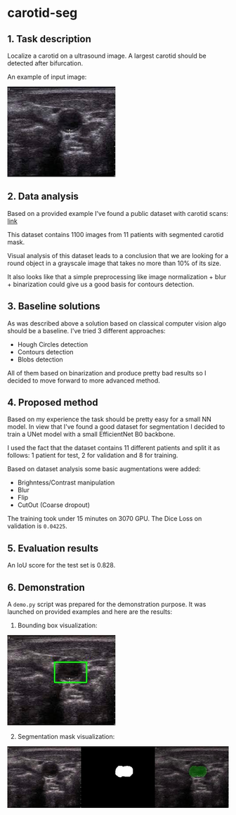 # carotid-seg

## 1. Task description
Localize a carotid on a ultrasound image.
A largest carotid should be detected after bifurcation.

An example of input image:

![Scan example](data/scan_example.jpg "Scan example")


## 2. Data analysis
Based on a provided example I've found a public dataset with carotid scans: 
[link](https://data.mendeley.com/datasets/d4xt63mgjm/1)

This dataset contains 1100 images from 11 patients with segmented carotid mask.

Visual analysis of this dataset leads to a conclusion that we are looking for a 
round object in a grayscale image that takes no more than 10% of its size.

It also looks like that a simple preprocessing like image normalization + blur + binarization could give us a good basis for contours detection.


## 3. Baseline solutions

As was described above a solution based on classical computer vision algo should 
be a baseline. I've tried 3 different approaches:
- Hough Circles detection
- Contours detection
- Blobs detection

All of them based on binarization and produce pretty bad results so I decided 
to move forward to more advanced method.


## 4. Proposed method

Based on my experience the task should be pretty easy for a small NN model.
In view that I've found a good dataset for segmentation I decided to train a 
UNet model with a small EfficientNet B0 backbone.

I used the fact that the dataset contains 11 different patients and split it as 
follows: 1 patient for test, 2 for validation and 8 for training.

Based on dataset analysis some basic augmentations were added:
- Brighntess/Contrast manipulation
- Blur
- Flip
- CutOut (Coarse dropout)

The training took under 15 minutes on 3070 GPU.
The Dice Loss on validation is `0.04225`.


## 5. Evaluation results

An IoU score for the test set is 0.828.


## 6. Demonstration

A `demo.py` script was prepared for the demonstration purpose.
It was launched on provided examples and here are the results:

1. Bounding box visualization:

![pred_bbox](data/pred_box.jpg "pred_bbox")

2. Segmentation mask visualization:

![pred_bbox](data/pred_seg.jpg "pred_bbox")
